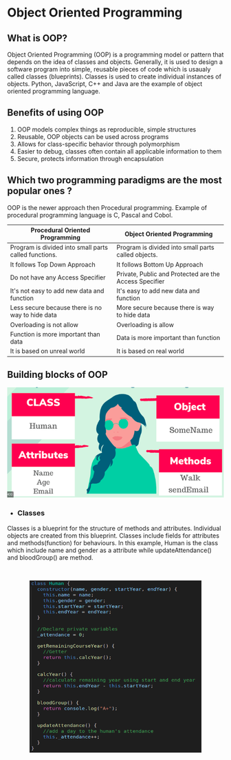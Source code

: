 # Object Oriented Programming

## What is OOP?

Object Oriented Programming (OOP) is a programming model or pattern that depends on the idea of
classes and objects. Generally, it is used to design a software program into simple, reusable pieces of code which is usaualy called classes (blueprints). Classes is used to create individual instances of objects. Python, JavaScript, C++ and Java are the example of object oriented programming language.

## Benefits of using OOP

1. OOP models complex things as reproducible, simple structures
2. Reusable, OOP objects can be used across programs
3. Allows for class-specific behavior through polymorphism
4. Easier to debug, classes often contain all applicable information to them
5. Secure, protects information through encapsulation

## Which two programming paradigms are the most popular ones ?

OOP is the newer approach then Procedural programming. Example of procedural programming language is C, Pascal and Cobol.

| Procedural Oriented Programming                       | Object Oriented Programming                            |
| ----------------------------------------------------- | ------------------------------------------------------ |
| Program is divided into small parts called functions. | Program is divided into small parts called objects.    |
| It follows Top Down Approach                          | It follows Bottom Up Approach                          |
| Do not have any Access Specifier                      | Private, Public and Protected are the Access Specifier |
| It's not easy to add new data and function            | It's easy to add new data and function                 |
| Less secure because there is no way to hide data      | More secure because there is way to hide data          |
| Overloading is not allow                              | Overloading is allow                                   |
| Function is more important than data                  | Data is more important than function                   |
| It is based on unreal world                           | It is based on real world                              |

## Building blocks of OOP

![image info](./Images/structure.png)

- ### Classes

Classes is a blueprint for the structure of methods and attributes. Individual objects are created
from this blueprint. Classes include fields for attributes and methods(function) for behaviours.
In this example, Human is the class which include name and gender as a attribute while updateAttendance() and bloodGroup() are method.

<!-- ![Classes](./Images/Classes.png) -->
<br>
<p align="center">
<img  width="400" height="400" src="./Images/Classes.png"></p>
